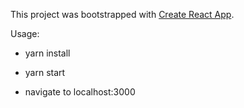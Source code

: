 This project was bootstrapped with [Create React App](https://github.com/facebookincubator/create-react-app).

Usage:
  - yarn install
  - yarn start
  
  - navigate to localhost:3000